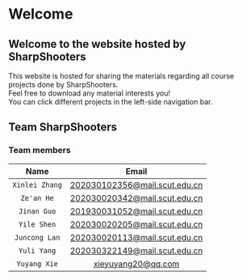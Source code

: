 # Welcome
## Welcome to the website hosted by SharpShooters
This website is hosted for sharing the materials regarding all course projects done by SharpShooters.  
Feel free to download any material interests you!  
You can click different projects in the left-side navigation bar.

## Team SharpShooters
### Team members
| Name          | Email                          | 
| :-----------: | :----------------------------------: |
| `Xinlei Zhang`| <202030102356@mail.scut.edu.cn>  |
| `Ze'an He`    | <202030020342@mail.scut.edu.cn> |
| `Jinan Guo`   | <201930031052@mail.scut.edu.cn> |
| `Yile Shen`   | <202030020205@mail.scut.edu.cn>  |
| `Juncong Lan` | <202030020113@mail.scut.edu.cn>  |
| `Yuli Yang`   | <202030322149@mail.scut.edu.cn> |
| `Yuyang Xie`  | <xieyuyang20@qq.com> |
